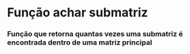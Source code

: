 # Função achar submatriz

### Função que retorna quantas vezes uma submatriz é encontrada dentro de uma matriz principal
